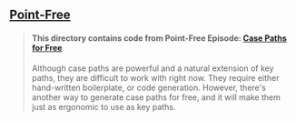 ## [Point-Free](https://www.pointfree.co)

> #### This directory contains code from Point-Free Episode: [Case Paths for Free](https://www.pointfree.co/episodes/ep89-case-paths-for-free)
>
> Although case paths are powerful and a natural extension of key paths, they are difficult to work with right now. They require either hand-written boilerplate, or code generation. However, there's another way to generate case paths for free, and it will make them just as ergonomic to use as key paths.
